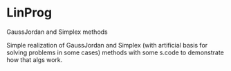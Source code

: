 # LinProg
GaussJordan and Simplex methods

Simple realization of GaussJordan and Simplex (with artificial basis for solving problems in some cases) methods with some s.code to demonstrate how that algs work.

